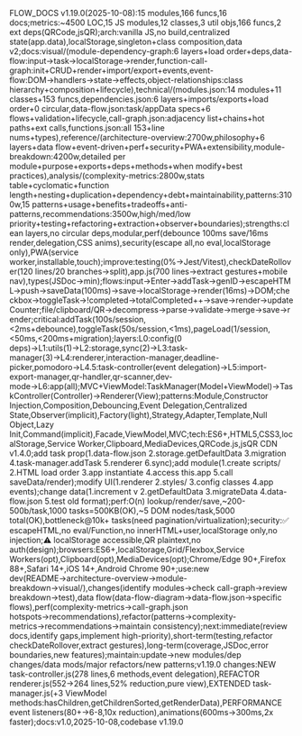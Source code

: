FLOW_DOCS v1.19.0(2025-10-08):15 modules,166 funcs,16 docs;metrics:~4500 LOC,15 JS modules,12 classes,3 util objs,166 funcs,2 ext deps(QRCode,jsQR);arch:vanilla JS,no build,centralized state(app.data),localStorage,singleton+class composition,data v2;docs:visual/(module-dependency-graph:6 layers+load order+deps,data-flow:input→task→localStorage→render,function-call-graph:init+CRUD+render+import/export+events,event-flow:DOM→handlers→state→effects,object-relationships:class hierarchy+composition+lifecycle),technical/(modules.json:14 modules+11 classes+153 funcs,dependencies.json:6 layers+imports/exports+load order+0 circular,data-flow.json:task/appData specs+6 flows+validation+lifecycle,call-graph.json:adjacency list+chains+hot paths+ext calls,functions.json:all 153+line nums+types),reference/(architecture-overview:2700w,philosophy+6 layers+data flow+event-driven+perf+security+PWA+extensibility,module-breakdown:4200w,detailed per module+purpose+exports+deps+methods+when modify+best practices),analysis/(complexity-metrics:2800w,stats table+cyclomatic+function length+nesting+duplication+dependency+debt+maintainability,patterns:3100w,15 patterns+usage+benefits+tradeoffs+anti-patterns,recommendations:3500w,high/med/low priority+testing+refactoring+extraction+observer+boundaries);strengths:clean layers,no circular deps,modular,perf(debounce 100ms save/16ms render,delegation,CSS anims),security(escape all,no eval,localStorage only),PWA(service worker,installable,touch);improve:testing(0%→Jest/Vitest),checkDateRollover(120 lines/20 branches→split),app.js(700 lines→extract gestures+mobile nav),types(JSDoc→min);flows:input→Enter→addTask→genID→escapeHTML→push→saveData(100ms)→save→localStorage→render(16ms)→DOM;checkbox→toggleTask→!completed→totalCompleted++→save→render→updateCounter;file/clipboard/QR→decompress→parse→validate→merge→save→render;critical:addTask(100s/session,<2ms+debounce),toggleTask(50s/session,<1ms),pageLoad(1/session,<50ms,<200ms+migration);layers:L0:config(0 deps)→L1:utils(1)→L2:storage,sync(2)→L3:task-manager(3)→L4:renderer,interaction-manager,deadline-picker,pomodoro→L4.5:task-controller(event delegation)→L5:import-export-manager,qr-handler,qr-scanner,dev-mode→L6:app(all);MVC+ViewModel:TaskManager(Model+ViewModel)→TaskController(Controller)→Renderer(View);patterns:Module,Constructor Injection,Composition,Debouncing,Event Delegation,Centralized State,Observer(implicit),Factory(light),Strategy,Adapter,Template,Null Object,Lazy Init,Command(implicit),Facade,ViewModel,MVC;tech:ES6+,HTML5,CSS3,localStorage,Service Worker,Clipboard,MediaDevices,QRCode.js,jsQR CDN v1.4.0;add task prop(1.data-flow.json 2.storage.getDefaultData 3.migration 4.task-manager.addTask 5.renderer 6.sync);add module(1.create scripts/ 2.HTML load order 3.app instantiate 4.access this.app 5.call saveData/render);modify UI(1.renderer 2.styles/ 3.config classes 4.app events);change data(1.increment v 2.getDefaultData 3.migrateData 4.data-flow.json 5.test old format);perf:O(n) lookup/render/save,~200-500b/task,1000 tasks=500KB(OK),~5 DOM nodes/task,5000 total(OK),bottleneck@10k+ tasks(need pagination/virtualization);security:✅ escapeHTML,no eval/Function,no innerHTML+user,localStorage only,no injection;⚠ localStorage accessible,QR plaintext,no auth(design);browsers:ES6+,localStorage,Grid/Flexbox,Service Workers(opt),Clipboard(opt),MediaDevices(opt);Chrome/Edge 90+,Firefox 88+,Safari 14+,iOS 14+,Android Chrome 90+;use:new dev(README→architecture-overview→module-breakdown→visual/),changes(identify modules→check call-graph→review breakdown→test),data flow(data-flow-diagram→data-flow.json→specific flows),perf(complexity-metrics→call-graph.json hotspots→recommendations),refactor(patterns→complexity-metrics→recommendations→maintain consistency);next:immediate(review docs,identify gaps,implement high-priority),short-term(testing,refactor checkDateRollover,extract gestures),long-term(coverage,JSDoc,error boundaries,new features);maintain:update→new modules/dep changes/data mods/major refactors/new patterns;v1.19.0 changes:NEW task-controller.js(278 lines,6 methods,event delegation),REFACTOR renderer.js(552→264 lines,52% reduction,pure view),EXTENDED task-manager.js(+3 ViewModel methods:hasChildren,getChildrenSorted,getRenderData),PERFORMANCE event listeners(80+→6-8,10x reduction),animations(600ms→300ms,2x faster);docs:v1.0,2025-10-08,codebase v1.19.0